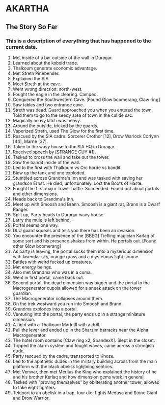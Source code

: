 # AKARTHA
## The Story So Far
### This is a description of everything that has happened to the current date.

1. Met inside of a bar outside of the wall in Duragar.
2. Learned about the kobold trade.
3. Thalkoum generate economic advantage.
4. Met Streth Pinebender.
5. Explained the SIA.
6. Meet Streth at the cave.
7. Went wrong direction: north-west.
8. Fought the eagle in the clearing. Camped.
9. Conquered the Southwestern Cave. [Found Glow boomerang, Claw ring]
10. Saw tables and two entrance cave.
11. Streth was dead. Guard approached you when you entered the town. Told them to go to the seedy area of town in the cul de sac.
12. Magically heavy latch was heavy.
13. Around the outside, tricked by the guards.
14. Vaporized Streth, used The Glow for the first time.
15. Rescued by the SIA cadre. Sorcerer Orothor [12], Drow Warlock Corlynn [44], Marne [37].
16. Taken to the wavy house to the SIA HQ in Duragar.
17. Received speech by [STRANGE GUY #1].
18. Tasked to cross the wall and take out the tower.
19. Saw the bandit inside of the wall.
20. Led to the first with Thalkoum vs Orc horde vs bandit.
21. Blew up the tank and one exploded.
22. Stumbled across Grandma's Inn and was tasked with saving her grandson Ernst. He died, unfortunately. Lost the Boots of Haste.
23. Fought the first major Tower battle. Succeeded. Found out about portals and other dimensions.
24. Heads back to Grandma's Inn.
25. Meet up with Smoosh and Brann. Smoosh is a giant rat, Brann is a Dwarf Ranger.
26. Split up, Party heads to Duragar wavy house.
27. Larry the mule is left behind. 
28. Portal seems one way.
29. DLU guard squeals and tells you there has been an invasion.
30. You encounter the presence of the [BBEG] Tiefling magician Karlaq of some sort and his presence shakes from within. He portals out. [Found other Glow boomerang]
31. As party is leaving, the portal sucks them into a myserious dimension with lavendar sky, orange grass and a mysterious light source.
32. Battles with weird fucked up creatures.
33. Met energy beings.
34. Also met Grandma who was in a coma. 
35. Went in first portal, came back out. 
36. Second portal, the dead dimension was bigger and the portal to the Macrogenerator cupola allowed for a sneak attack on the tower guardian.
37. The Macrogenerator collapses around them.
38. On the trek westward you run into Smoosh and Brann.
39. Grandma explodes into a portal.
40. Venturing into the portal, the party ends up in a strange miniature dimension. 
41. A fight with a Thalkoum Mark III with a drill.
42. Pull the lever and ended up in the Sharzim barracks near the Alpha Macrogenerator.
43. The hotel room contains [Claw ring x2, SpandexX]. Slept in the closet.
44. Tripped the alarm system and fought waves, came across a strongish dude.
45. Party rescued by the cadre, transported to Khoze.
46. Led to the apathetic dudes in the military building across from the main platform with the black obelisk lighjtning sentries.
47. Met Vemvar, then met Merlius the King who explained the history of he and his brother Karlaq and how dimension gems work in general.
48. Tasked with "proving themselves" by obliterating another tower, allowed to take eight fighters.
49. Teleport to an obelisk in a trap, four die, fights Medusa and Stone Giant and Drow Warrior.